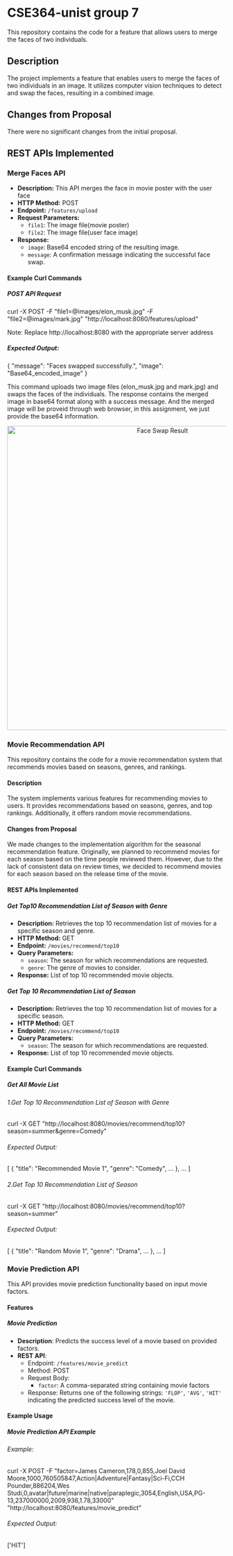# CSE364-unist group 7

This repository contains the code for a feature that allows users to merge the faces of two individuals.

## Description

The project implements a feature that enables users to merge the faces of two individuals in an image. It utilizes computer vision techniques to detect and swap the faces, resulting in a combined image.

## Changes from Proposal

There were no significant changes from the initial proposal.

## REST APIs Implemented

### Merge Faces API

- **Description:** This API merges the face in movie poster with the user face
- **HTTP Method:** POST
- **Endpoint:** `/features/upload`
- **Request Parameters:**
  - `file1`: The image file(movie poster)
  - `file2`: The image file(user face image)
- **Response:** 
  - `image`: Base64 encoded string of the resulting image.
  - `message`: A confirmation message indicating the successful face swap.

#### Example Curl Commands

##### POST API Request

curl -X POST -F "file1=@images/elon_musk.jpg" -F "file2=@images/mark.jpg" "http://localhost:8080/features/upload"

Note: Replace http://localhost:8080 with the appropriate server address

##### Expected Output:

{
  "message": "Faces swapped successfully.",
  "image": "Base64_encoded_image"
}

This command uploads two image files (elon_musk.jpg and mark.jpg) and swaps the faces of the individuals. The response contains the merged image in base64 format along with a success message.
And the merged image will be proveid through web browser, in this assignment, we just provide the base64 information.

<p align="center">
<img src="unimovie/api/faceswap/images/result.jpeg" width="700px" alt="Face Swap Result">
</p>

### Movie Recommendation API

This repository contains the code for a movie recommendation system that recommends movies based on seasons, genres, and rankings.

#### Description

The system implements various features for recommending movies to users. It provides recommendations based on seasons, genres, and top rankings. Additionally, it offers random movie recommendations.

#### Changes from Proposal

We made changes to the implementation algorithm for the seasonal recommendation feature. Originally, we planned to recommend movies for each season based on the time people reviewed them. However, due to the lack of consistent data on review times, we decided to recommend movies for each season based on the release time of the movie.

#### REST APIs Implemented

##### Get Top10 Recommendation List of Season with Genre

- **Description:** Retrieves the top 10 recommendation list of movies for a specific season and genre.
- **HTTP Method:** GET
- **Endpoint:** `/movies/recommend/top10`
- **Query Parameters:**
  - `season`: The season for which recommendations are requested.
  - `genre`: The genre of movies to consider.
- **Response:** List of top 10 recommended movie objects.

##### Get Top 10 Recommendation List of Season

- **Description:** Retrieves the top 10 recommendation list of movies for a specific season.
- **HTTP Method:** GET
- **Endpoint:** `/movies/recommend/top10`
- **Query Parameters:**
  - `season`: The season for which recommendations are requested.
- **Response:** List of top 10 recommended movie objects.


#### Example Curl Commands

##### Get All Movie List


###### 1.Get Top 10 Recommendation List of Season with Genre
curl -X GET "http://localhost:8080/movies/recommend/top10?season=summer&genre=Comedy"
###### Expected Output:
[
  {
    "title": "Recommended Movie 1",
    "genre": "Comedy",
    ...
  },
  ...
]
###### 2.Get Top 10 Recommendation List of Season
curl -X GET "http://localhost:8080/movies/recommend/top10?season=summer"
###### Expected Output:
[
  {
    "title": "Random Movie 1",
    "genre": "Drama",
    ...
  },
  ...
]

### Movie Prediction API

This API provides movie prediction functionality based on input movie factors.

#### Features

##### Movie Prediction

- **Description**: Predicts the success level of a movie based on provided factors.
- **REST API**:
  - Endpoint: `/features/movie_predict`
  - Method: POST
  - Request Body: 
    - `factor`: A comma-separated string containing movie factors
  - Response: Returns one of the following strings: `'FLOP'`, `'AVG'`, `'HIT'` indicating the predicted success level of the movie.

#### Example Usage

##### Movie Prediction API Example

###### Example:
curl -X POST -F "factor=James Cameron,178,0,855,Joel David Moore,1000,760505847,Action|Adventure|Fantasy|Sci-Fi,CCH Pounder,886204,Wes Studi,0,avatar|future|marine|native|paraplegic,3054,English,USA,PG-13,237000000,2009,936,1.78,33000" "http://localhost:8080/features/movie_predict"

###### Expected Output:
['HIT']
